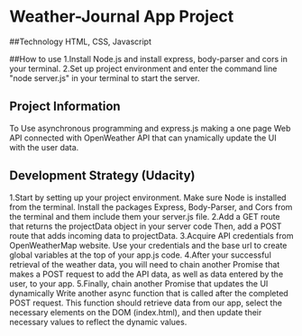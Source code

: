 # Weather-Journal App Project

##Technology
HTML, CSS, Javascript

##How to use
1.Install Node.js and install express, body-parser and cors in your terminal. 
2.Set up project environment and enter the command line "node server.js" in your terminal to start the server.

## Project Information
To Use asynchronous programming and express.js making a one page Web API connected with OpenWeather API that can ynamically update the UI with the user data. 

## Development Strategy (Udacity)
1.Start by setting up your project environment. Make sure Node is installed from the terminal. Install the packages Express, Body-Parser, and Cors from the terminal and them include them your server.js file.
2.Add a GET route that returns the projectData object in your server code Then, add a POST route that adds incoming data to projectData.
3.Acquire API credentials from OpenWeatherMap website. Use your credentials and the base url to create global variables at the top of your app.js code.
4.After your successful retrieval of the weather data, you will need to chain another Promise that makes a POST request to add the API data, as well as data entered by the user, to your app.
5.Finally, chain another Promise that updates the UI dynamically Write another async function that is called after the completed POST request. This function should retrieve data from our app, select the necessary elements on the DOM (index.html), and then update their necessary values to reflect the dynamic values.
